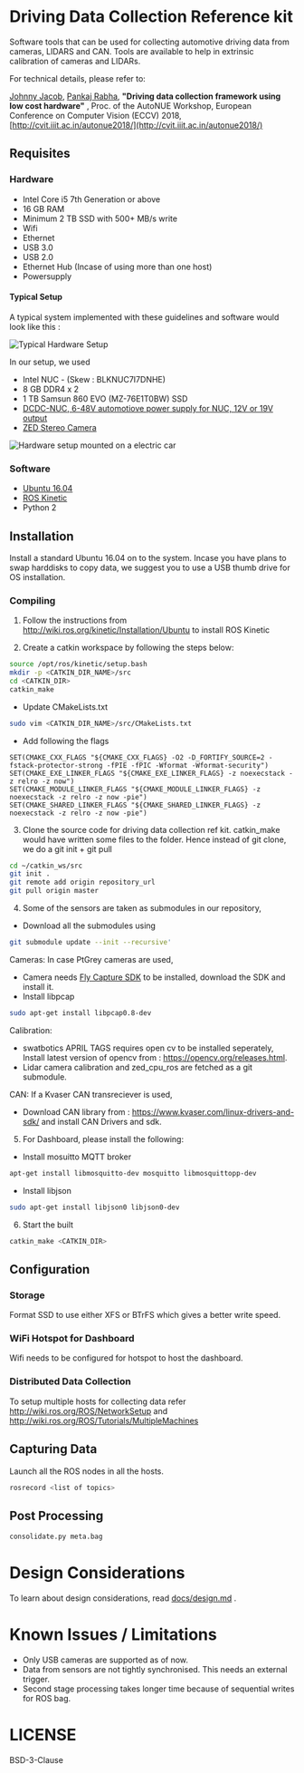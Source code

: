 # Driving Data Collection Reference kit

Software tools that can be used for collecting automotive driving data from cameras, LIDARS and CAN. Tools are available to help in extrinsic calibration of cameras and LIDARs.

For technical details, please refer to:

[Johnny Jacob](http://orcid.org/0000-0002-4621-4237), [Pankaj Rabha](http://orcid.org/0000-0003-4477-0464), **"Driving data collection framework using low cost hardware"** , Proc. of the AutoNUE Workshop, European Conference on Computer Vision (ECCV) 2018, [http://cvit.iiit.ac.in/autonue2018/](http://cvit.iiit.ac.in/autonue2018/) 

## Requisites

### Hardware

- Intel Core i5 7th Generation or above 
- 16 GB RAM
- Minimum 2 TB SSD with 500+ MB/s write
- Wifi
- Ethernet
- USB 3.0 
- USB 2.0
- Ethernet Hub (Incase of using more than one host)
- Powersupply

#### Typical Setup

A typical system implemented with these guidelines and software would look like this :

![Typical Hardware Setup](https://github.com/intel/driving-data-collection-reference-kit/blob/master/docs/images/typical-hardware.png)

In our setup, we used 
- Intel NUC - (Skew : BLKNUC7I7DNHE)
- 8 GB DDR4 x 2
- 1 TB Samsun 860 EVO (MZ-76E1T0BW) SSD
- [DCDC-NUC, 6-48V automotiove power supply for NUC, 12V or 19V output](http://www.mini-box.com/DCDC-NUC)
- [ZED Stereo Camera](https://www.stereolabs.com/zed/)

![Hardware setup mounted on a electric car](https://github.com/intel/driving-data-collection-reference-kit/blob/master/docs/images/hardware-on-a-car.png)

### Software

- [Ubuntu 16.04](http://releases.ubuntu.com/16.04/)
- [ROS Kinetic](http://wiki.ros.org/kinetic)
- Python 2

## Installation

Install a standard Ubuntu 16.04 on to the system. Incase you have plans to swap harddisks to copy data, we suggest you to use a USB thumb drive for OS installation.

### Compiling

1. Follow the instructions from  http://wiki.ros.org/kinetic/Installation/Ubuntu to install ROS Kinetic

2. Create a catkin workspace by following the steps below:
```bash
source /opt/ros/kinetic/setup.bash
mkdir -p <CATKIN_DIR_NAME>/src
cd <CATKIN_DIR>
catkin_make
```
- Update CMakeLists.txt
```bash
sudo vim <CATKIN_DIR_NAME>/src/CMakeLists.txt
```
- Add following the flags 
```make
SET(CMAKE_CXX_FLAGS "${CMAKE_CXX_FLAGS} -O2 -D_FORTIFY_SOURCE=2 -fstack-protector-strong -fPIE -fPIC -Wformat -Wformat-security")
SET(CMAKE_EXE_LINKER_FLAGS "${CMAKE_EXE_LINKER_FLAGS} -z noexecstack -z relro -z now") 
SET(CMAKE_MODULE_LINKER_FLAGS "${CMAKE_MODULE_LINKER_FLAGS} -z noexecstack -z relro -z now -pie")
SET(CMAKE_SHARED_LINKER_FLAGS "${CMAKE_SHARED_LINKER_FLAGS} -z noexecstack -z relro -z now -pie")
```
3. Clone the source code for driving data collection ref kit.
catkin_make would have written some files to the folder. Hence instead of git clone, we do a git init + git pull 
```bash
cd ~/catkin_ws/src
git init . 
git remote add origin repository_url
git pull origin master
```
4. Some of the sensors are taken as submodules in our repository,
- Download all the submodules using 
```bash
git submodule update --init --recursive'
```
Cameras:
In case PtGrey cameras are used,
- Camera needs [Fly Capture SDK](https://www.ptgrey.com/flycapture-sdk) to be installed, download the SDK and install it.
- Install libpcap
```bash
sudo apt-get install libpcap0.8-dev
```
Calibration:
- swatbotics APRIL TAGS requires open cv to be installed seperately, Install latest version of opencv from : https://opencv.org/releases.html.
- Lidar camera calibration and zed_cpu_ros are fetched as a git submodule.

CAN:
If a Kvaser CAN transreciever is used,
- Download CAN library from : https://www.kvaser.com/linux-drivers-and-sdk/ and install CAN Drivers and sdk.

5. For Dashboard, please install the following:
- Install mosuitto MQTT broker
```bash
apt-get install libmosquitto-dev mosquitto libmosquittopp-dev 
```
- Install libjson
```bash
sudo apt-get install libjson0 libjson0-dev
```
6. Start the built
```bash
catkin_make <CATKIN_DIR>
```

## Configuration
### Storage

Format SSD to use either XFS or BTrFS which gives a better write speed.

### WiFi Hotspot for Dashboard

Wifi needs to be configured for hotspot to host the dashboard.

### Distributed Data Collection

To setup multiple hosts for collecting data refer http://wiki.ros.org/ROS/NetworkSetup and  http://wiki.ros.org/ROS/Tutorials/MultipleMachines 

## Capturing Data

Launch all the ROS nodes in all the hosts.
```bash
rosrecord <list of topics>
```
## Post Processing

```bash
consolidate.py meta.bag
```

# Design Considerations

To learn about design considerations, read [docs/design.md](docs/design.md) . 




# Known Issues / Limitations
- Only USB cameras are supported as of now.
- Data from sensors are not tightly synchronised. This needs an external trigger.
- Second stage processing takes longer time because of sequential writes for ROS bag. 

# LICENSE

BSD-3-Clause

